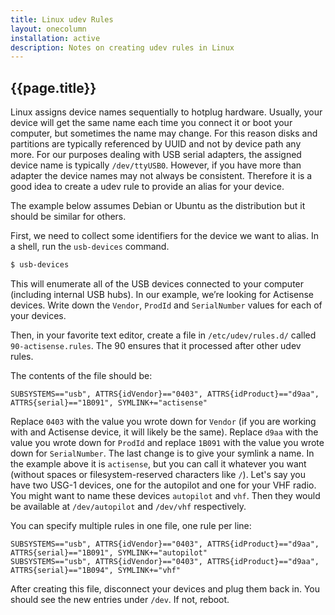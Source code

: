 ```yaml
---
title: Linux udev Rules
layout: onecolumn
installation: active
description: Notes on creating udev rules in Linux
---
```


## {{page.title}}

Linux assigns device names sequentially to hotplug hardware. Usually, your device will get the same name each time you
connect it or boot your computer, but sometimes the name may change. For this reason disks and partitions are
typically referenced by UUID and not by device path any more. For our purposes dealing with USB serial adapters, the
assigned device name is typically `/dev/ttyUSB0`. However, if you have more than adapter the device names may not
always be consistent. Therefore it is a good idea to create a udev rule to provide an alias for your device.

The example below assumes Debian or Ubuntu as the distribution but it should be similar for others.

First, we need to collect some identifiers for the device we want to alias. In a shell, run the `usb-devices` command.

```sh
$ usb-devices
```

This will enumerate all of the USB devices connected to your computer (including internal USB hubs). In our example,
we’re looking for Actisense devices. Write down the `Vendor`, `ProdId` and `SerialNumber` values for each of your
devices.

Then, in your favorite text editor, create a file in `/etc/udev/rules.d/` called `90-actisense.rules`. The 90 ensures
that it processed after other udev rules.

The contents of the file should be:

```
SUBSYSTEMS=="usb", ATTRS{idVendor}=="0403", ATTRS{idProduct}=="d9aa", ATTRS{serial}=="1B091", SYMLINK+="actisense"
```

Replace `0403` with the value you wrote down for `Vendor` (if you are working with and Actisense device, it will likely
be the same). Replace `d9aa` with the value you wrote down for `ProdId` and replace `1B091` with the value you wrote
down for `SerialNumber`. The last change is to give your symlink a name. In the example above it is `actisense`, but
you can call it whatever you want (without spaces or filesystem-reserved characters like `/`). Let's say you have two
USG-1 devices, one for the autopilot and one for your VHF radio. You might want to name these devices `autopilot` and
`vhf`. Then they would be available at `/dev/autopilot` and `/dev/vhf` respectively.

You can specify multiple rules in one file, one rule per line:

```
SUBSYSTEMS=="usb", ATTRS{idVendor}=="0403", ATTRS{idProduct}=="d9aa", ATTRS{serial}=="1B091", SYMLINK+="autopilot"
SUBSYSTEMS=="usb", ATTRS{idVendor}=="0403", ATTRS{idProduct}=="d9aa", ATTRS{serial}=="1B094", SYMLINK+="vhf"
```

After creating this file, disconnect your devices and plug them back in. You should see the new entries under `/dev`.
If not, reboot.
